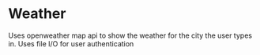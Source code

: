 # Weather
Uses openweather map api to show the weather for the city the user types in.
Uses file I/O for user authentication
